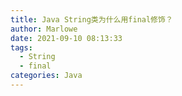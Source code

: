 ```yaml
---
title: Java String类为什么用final修饰？
author: Marlowe
date: 2021-09-10 08:13:33
tags: 
  - String
  - final
categories: Java
---
```


<!--more-->
